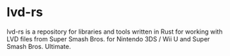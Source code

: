 # lvd-rs

lvd-rs is a repository for libraries and tools written in Rust for working with LVD files from Super Smash Bros. for Nintendo 3DS / Wii U and Super Smash Bros. Ultimate.
